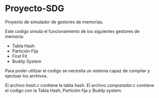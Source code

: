 # Proyecto-SDG
Proyecto de simulador de gestores de memorias.

Este codigo simula el funcionamiento de los siguientes gestores de memoria:

  - Tabla Hash
  - Partición Fija
  - First Fit
  - Buddy System

Para poder utilizar el codigo se necesita un sistema capaz de compilar y ejectuar los archivos.

El archivo *hash.c* contiene la tabla hash.
El archivo *comparador.c* contiene el codigo con la Tabla Hash, Partición fija y Buddy system.
